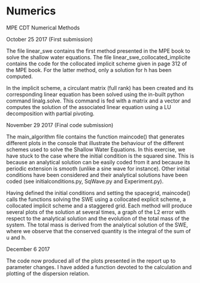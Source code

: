 # Numerics
MPE CDT Numerical Methods


October 25 2017 (First submission)

The file linear_swe contains the first method presented in the MPE book to solve the shallow water equations. The file linear_swe_collocated_implicite contains the code for the collocated implicit scheme given in page 312 of the MPE book. For the latter method, only a solution for h has been computed.

In the implicit scheme, a circulant matrix (full rank) has been created and its corresponding linear equation has been solved using the in-built python command linalg.solve. This command is fed with a matrix and a vector and computes the solution of the associated linear equation using a LU decomposition with partial pivoting.


November 29 2017 (Final code submission)

The main_algorithm file contains the function maincode() that generates different plots in the console that illustrate the behaviour of the different schemes used to solve the Shallow Water Equations. In this exercise, we have stuck to the case where the initial condition is the squared sine. This is because an analytical solution can be easily coded from it and because its periodic extension is smooth (unlike a sine wave for instance). Other initial conditions have been considered and their analytical solutions have been coded (see initialconditions.py, SqWave.py and Experiment.py).

Having defined the initial conditions and setting the spacegrid, maincode() calls the functions solving the SWE using a collocated explicit scheme, a collocated implicit scheme and a staggered grid. Each method will produce several plots of the solution at several times, a graph of the L2 error with respect to the analytical solution and the evolution of the total mass of the system. The total mass is derived from the analytical solution of the SWE, where we observe that the conserved quantity is the integral of the sum of u and h.


December 6 2017

The code now produced all of the plots presented in the report up to parameter changes. I have added a function devoted to the calculation and plotting of the dispersion relation.
